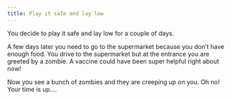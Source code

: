 ```yaml
---
title: Play it safe and lay low
---
```


You decide to play it safe and lay low for a couple of days. 

A few days later you need to go to the supermarket because you don’t have enough food. You drive to the supermarket but at the entrance you are greeted by a zombie. A vaccine could have been super helpful right about now! 

Now you see a bunch of zombies and they are creeping up on you. Oh no! Your time is up….





